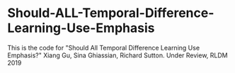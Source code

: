 # Should-ALL-Temporal-Difference-Learning-Use-Emphasis

This is the code for "Should All Temporal Difference Learning Use Emphasis?" Xiang Gu, Sina Ghiassian, Richard Sutton. Under Review, RLDM 2019
